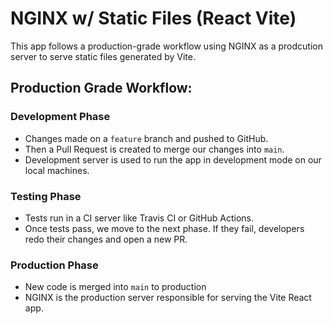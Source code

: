 # NGINX w/ Static Files (React Vite)

This app follows a production-grade workflow using NGINX as a prodcution server
to serve static files generated by Vite.

## Production Grade Workflow:

### Development Phase

- Changes made on a `feature` branch and pushed to GitHub.
- Then a Pull Request is created to merge our changes into `main`.
- Development server is used to run the app in development mode on our local
  machines.

### Testing Phase

- Tests run in a CI server like Travis CI or GitHub Actions.
- Once tests pass, we move to the next phase. If they fail, developers redo
  their changes and open a new PR.

### Production Phase

- New code is merged into `main` to production
- NGINX is the production server responsible for serving the Vite React app.

